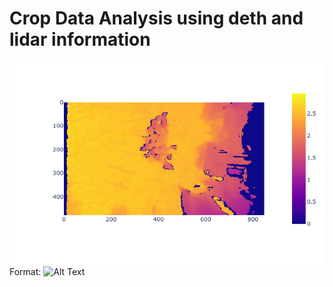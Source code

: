 # Crop Data Analysis using deth and lidar information

![2D plotting of wheat](https://github.com/jithin8mathew/Crop-point-cloud-data-analysis/blob/master/output/wheat_2Dplot.png)
Format: ![Alt Text](url)
